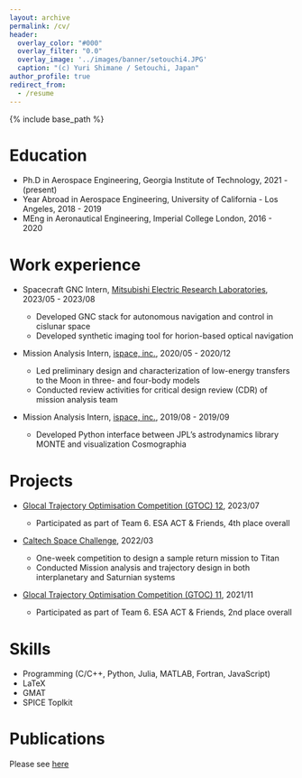```yaml
---
layout: archive
permalink: /cv/
header:
  overlay_color: "#000"
  overlay_filter: "0.0"
  overlay_image: '../images/banner/setouchi4.JPG'
  caption: "(c) Yuri Shimane / Setouchi, Japan"
author_profile: true
redirect_from:
  - /resume
---
```


{% include base_path %}

Education
======

* Ph.D in Aerospace Engineering, Georgia Institute of Technology, 2021 - (present)
* Year Abroad in Aerospace Engineering, University of California - Los Angeles, 2018 - 2019
* MEng in Aeronautical Engineering, Imperial College London, 2016 - 2020

Work experience
======

* Spacecraft GNC Intern, [Mitsubishi Electric Research Laboratories](https://www.merl.com/), 2023/05 - 2023/08
  * Developed GNC stack for autonomous navigation and control in cislunar space
  * Developed synthetic imaging tool for horion-based optical navigation

* Mission Analysis Intern, [ispace, inc.](https://ispace-inc.com/), 2020/05 - 2020/12
  * Led preliminary design and characterization of low-energy transfers to the Moon in three- and four-body models
  * Conducted review activities for critical design review (CDR) of mission analysis team

* Mission Analysis Intern, [ispace, inc.](https://ispace-inc.com/), 2019/08 - 2019/09
  * Developed Python interface between JPL’s astrodynamics library MONTE and visualization Cosmographia

Projects
======
* [Glocal Trajectory Optimisation Competition (GTOC) 12](https://gtoc12.tsinghua.edu.cn/competition/teamInfo), 2023/07
  * Participated as part of Team 6. ESA ACT & Friends, 4th place overall

* [Caltech Space Challenge](https://www.spacechallenge.caltech.edu/description), 2022/03
  * One-week competition to design a sample return mission to Titan
  * Conducted Mission analysis and trajectory design in both interplanetary and Saturnian systems

* [Glocal Trajectory Optimisation Competition (GTOC) 11](https://gtoc11.nudt.edu.cn/GTOC?page=home), 2021/11
  * Participated as part of Team 6. ESA ACT & Friends, 2nd place overall


Skills
======
* Programming (C/C++, Python, Julia, MATLAB, Fortran, JavaScript)
* LaTeX
* GMAT
* SPICE Toplkit

Publications
======

Please see [here](/publications/)
  
<!-- Talks
======
  <ul>{% for post in site.talks %}
    {% include archive-single-talk-cv.html %}
  {% endfor %}</ul>
  
Teaching
======
  <ul>{% for post in site.teaching %}
    {% include archive-single-cv.html %}
  {% endfor %}</ul>
  
Service and leadership
======
* Currently signed in to 43 different slack teams -->
